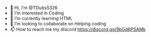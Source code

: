 - 👋 Hi, I’m @TDubs5326
- 👀 I’m interested in Coding
- 🌱 I’m currently learning HTML
- 💞️ I’m looking to collaborate on Helping coding
- 📫 How to reach me my discord https://discord.gg/9bGd6PSAMk

<!---
TDubs5326/TDubs5326 is a ✨ special ✨ repository because its `README.md` (this file) appears on your GitHub profile.
You can click the Preview link to take a look at your changes.
--->
